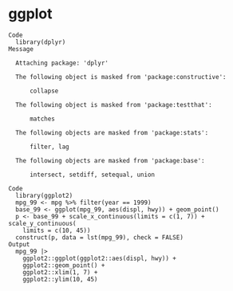 # ggplot

    Code
      library(dplyr)
    Message
      
      Attaching package: 'dplyr'
      
      The following object is masked from 'package:constructive':
      
          collapse
      
      The following object is masked from 'package:testthat':
      
          matches
      
      The following objects are masked from 'package:stats':
      
          filter, lag
      
      The following objects are masked from 'package:base':
      
          intersect, setdiff, setequal, union
      
    Code
      library(ggplot2)
      mpg_99 <- mpg %>% filter(year == 1999)
      base_99 <- ggplot(mpg_99, aes(displ, hwy)) + geom_point()
      p <- base_99 + scale_x_continuous(limits = c(1, 7)) + scale_y_continuous(
        limits = c(10, 45))
      construct(p, data = lst(mpg_99), check = FALSE)
    Output
      mpg_99 |>
        ggplot2::ggplot(ggplot2::aes(displ, hwy)) +
        ggplot2::geom_point() +
        ggplot2::xlim(1, 7) +
        ggplot2::ylim(10, 45)

